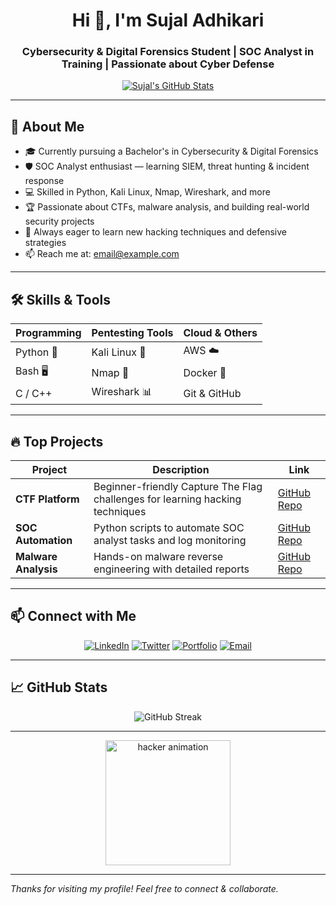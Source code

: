 <!--
  GitHub Profile README for a Cybersecurity Student & SOC Enthusiast
-->

<h1 align="center">Hi 👋, I'm Sujal Adhikari</h1>
<h3 align="center">Cybersecurity & Digital Forensics Student | SOC Analyst in Training | Passionate about Cyber Defense</h3>

<p align="center">
  <a href="https://github.com/SujalAdhikari-Hacker" target="_blank">
    <img src="https://github-readme-stats.vercel.app/api?username=SujalAdhikari-Hacker&show_icons=true&theme=dark&count_private=true" alt="Sujal's GitHub Stats" />
  </a>
</p>

---

## 🚀 About Me

- 🎓 Currently pursuing a Bachelor's in Cybersecurity & Digital Forensics  
- 🛡️ SOC Analyst enthusiast — learning SIEM, threat hunting & incident response  
- 💻 Skilled in Python, Kali Linux, Nmap, Wireshark, and more  
- 🏆 Passionate about CTFs, malware analysis, and building real-world security projects  
- 🌱 Always eager to learn new hacking techniques and defensive strategies  
- 📫 Reach me at: [email@example.com](mailto:email@example.com)

---

## 🛠️ Skills & Tools

| Programming | Pentesting Tools | Cloud & Others |
|-------------|------------------|----------------|
| Python 🐍   | Kali Linux 🦅    | AWS ☁️         |
| Bash 🖥️     | Nmap 📡          | Docker 🐳      |
| C / C++     | Wireshark 📊     | Git & GitHub   |

---

## 🔥 Top Projects

| Project | Description | Link |
|-|-|-|
| **CTF Platform** | Beginner-friendly Capture The Flag challenges for learning hacking techniques | [GitHub Repo](https://github.com/SujalAdhikari-Hacker/ctf-platform) |
| **SOC Automation** | Python scripts to automate SOC analyst tasks and log monitoring | [GitHub Repo](https://github.com/SujalAdhikari-Hacker/soc-automation) |
| **Malware Analysis** | Hands-on malware reverse engineering with detailed reports | [GitHub Repo](https://github.com/SujalAdhikari-Hacker/malware-analysis) |

---

## 📫 Connect with Me

<p align="center">
  <a href="https://linkedin.com/in/sujaladhikari" target="_blank"><img src="https://img.shields.io/badge/LinkedIn-blue?style=for-the-badge&logo=linkedin" alt="LinkedIn"/></a>
  <a href="https://twitter.com/sujaladhikari" target="_blank"><img src="https://img.shields.io/badge/Twitter-1DA1F2?style=for-the-badge&logo=twitter&logoColor=white" alt="Twitter"/></a>
  <a href="https://sujaladhikari149.com.np" target="_blank"><img src="https://img.shields.io/badge/Portfolio-000000?style=for-the-badge&logo=about.me" alt="Portfolio"/></a>
  <a href="mailto:email@example.com"><img src="https://img.shields.io/badge/Email-D14836?style=for-the-badge&logo=gmail&logoColor=white" alt="Email"/></a>
</p>

---

## 📈 GitHub Stats

<p align="center">
  <img src="https://github-readme-streak-stats.herokuapp.com/?user=SujalAdhikari-Hacker&theme=dark" alt="GitHub Streak" />
</p>

---

<p align="center">
  <img src="https://media.giphy.com/media/3o7aCTfyhYawdOXcFW/giphy.gif" width="200" alt="hacker animation"/>
</p>

---

*Thanks for visiting my profile! Feel free to connect & collaborate.*  
<!-- End of README -->
